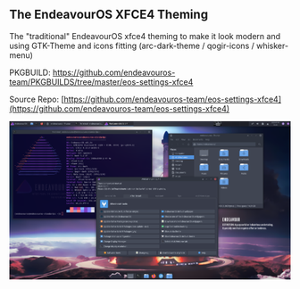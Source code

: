 ## The EndeavourOS XFCE4 Theming

The "traditional" EndeavourOS xfce4 theming to make it look modern and using GTK-Theme and icons fitting (arc-dark-theme / qogir-icons / whisker-menu)

PKGBUILD:
https://github.com/endeavouros-team/PKGBUILDS/tree/master/eos-settings-xfce4

Source Repo:
[https://github.com/endeavouros-team/eos-settings-xfce4](https://github.com/endeavouros-team/eos-settings-xfce4)

![eos-xfce4](https://raw.githubusercontent.com/endeavouros-team/screenshots/refs/heads/master/xfce4-endeavouros-mercury.png)
